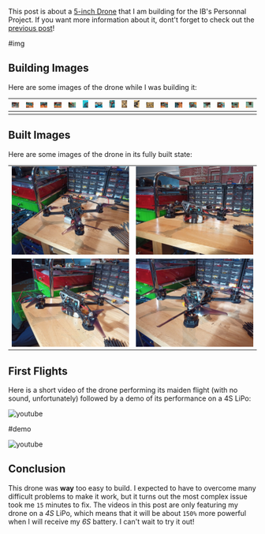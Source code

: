 This post is about a [5-inch Drone](../5-inch-Drone-Mockup/) that I am building for the IB's Personnal Project. If you want more information about it, dont't forget to check out the [previous post](../5-inch-Drone-Mockup/)!

#img

## Building Images

Here are some images of the drone while I was building it:

| ![](IMG_20201020_123835_1.min.jpg) | ![](IMG_20201020_124230_4.min.jpg) | ![](IMG_20201020_135410_2.min.jpg) | ![](IMG_20201020_140346_2.min.jpg) | ![](IMG_20201020_153649_6.min.jpg) | ![](IMG_20201020_153935_7.min.jpg) | ![](IMG_20201020_155702_2.min.jpg) | ![](IMG_20201020_160416_4.min.jpg) | ![](IMG_20201020_162751_5.min.jpg) | ![](IMG_20201020_164236_7.min.jpg) | ![](IMG_20201020_170452_5.min.jpg) | ![](IMG_20201021_172430_6.min.jpg) | ![](IMG_20201021_172438_9.min.jpg) | ![](IMG_20201021_175222_4.min.jpg) | ![](IMG_20201021_175224_1.min.jpg) | ![](IMG_20201021_180740_8.min.jpg) | ![](IMG_20201021_193042_7.min.jpg) | ![](IMG_20201021_192300_9.min.jpg) |
| ---------------------------------- | ---------------------------------- | ---------------------------------- | ---------------------------------- | ---------------------------------- | ---------------------------------- | ---------------------------------- | ---------------------------------- | ---------------------------------- | ---------------------------------- | ---------------------------------- | ---------------------------------- | ---------------------------------- | ---------------------------------- | ---------------------------------- | ---------------------------------- | ---------------------------------- | ---------------------------------- |
|                                    |                                    |                                    |                                    |                                    |                                    |                                    |                                    |                                    |                                    |                                    |                                    |                                    |                                    |                                    |                                    |                                    |                                    |

## Built Images

Here are some images of the drone in its fully built state:

|                                    |                                    |
| ---------------------------------- | ---------------------------------- |
| ![](IMG_20201022_100526_7.min.jpg) | ![](IMG_20201022_100533_4.min.jpg) |
| ![](IMG_20201022_100537_8.min.jpg) | ![](IMG_20201022_100546_8.min.jpg) |

## First Flights

Here is a short video of the drone performing its maiden flight (with no sound, unfortunately) followed by a demo of its performance on a 4S LiPo:

![youtube](https://www.youtube.com/embed/EDZ0F5PxoHg)

#demo

![youtube](https://www.youtube.com/embed/yyGEHibcRVo)

## Conclusion

This drone was **way** too easy to build. I expected to have to overcome many difficult problems to make it work, but it turns out the most complex issue took me `15` minutes to fix. The videos in this post are only featuring my drone on a _4S_ LiPo, which means that it will be about `150%` more powerful when I will receive my _6S_ battery. I can't wait to try it out!
